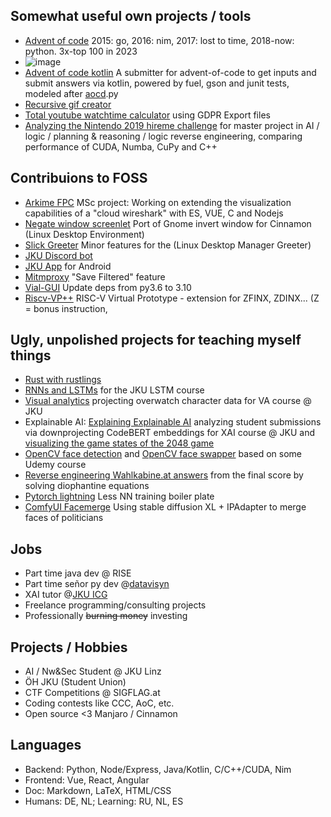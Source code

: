 ## Somewhat useful own projects / tools
* [Advent of code](https://github.com/rnbwdsh/advent-of-code-v2) 2015: go, 2016: nim, 2017: lost to time, 2018-now: python. 3x-top 100 in 2023
* ![image](https://github.com/rnbwdsh/rnbwdsh/assets/9084941/c6e01381-277d-4022-9d3c-1b04fd5a9699)
* [Advent of code kotlin](https://github.com/rnbwdsh/advent-of-code-kotlin) A submitter for advent-of-code to get inputs and submit answers via kotlin, powered by fuel, gson and junit tests, modeled after [aocd](https://github.com/wimglenn/advent-of-code-data/tree/master/).py
* [Recursive gif creator](https://github.com/rnbwdsh/gif_recursion)
* [Total youtube watchtime calculator](https://github.com/rnbwdsh/youtube-watchtime-calculator) using GDPR Export files
* [Analyzing the Nintendo 2019 hireme challenge](https://github.com/rnbwdsh/nintendo_hireme) for master project in AI / logic / planning & reasoning / logic reverse engineering, comparing performance of CUDA, Numba, CuPy and C++

## Contribuions to FOSS
* [Arkime FPC](https://github.com/rnbwdsh/arkime) MSc project: Working on extending the visualization capabilities of a "cloud wireshark" with ES, VUE, C and Nodejs
* [Negate window screenlet](https://github.com/rnbwdsh/cinnamon-spices-extensions/tree/master/rnbdsh%40negateWindow) Port of Gnome invert window for Cinnamon (Linux Desktop Environment)
* [Slick Greeter](https://github.com/rnbwdsh/slick-greeter) Minor features for the (Linux Desktop Manager Greeter)
* [JKU Discord bot](https://github.com/rnbwdsh/StV-Informatik-AI-Discord-Bot)
* [JKU App](https://github.com/marunjar/anewjkuapp) for Android
* [Mitmproxy](https://github.com/rnbwdsh/mitmproxy) "Save Filtered" feature
* [Vial-GUI](https://github.com/rnbwdsh/vial-gui) Update deps from py3.6 to 3.10
* [Riscv-VP++](https://github.com/rnbwdsh/riscv-vp-plusplus) RISC-V Virtual Prototype - extension for ZFINX, ZDINX... (Z = bonus instruction, 

## Ugly, unpolished projects for teaching myself things
* [Rust with rustlings](https://github.com/rnbwdsh/rustlings)
* [RNNs and LSTMs](https://github.com/rnbwdsh/lstm_rnn) for the JKU LSTM course
* [Visual analytics](https://github.com/rnbwdsh/VA_overwatch) projecting overwatch character data for VA course @ JKU
* Explainable AI: [Explaining Explainable AI](https://github.com/rnbwdsh/explaining_explainable_ai/) analyzing student submissions via downprojecting CodeBERT embeddings for XAI course @ JKU and [visualizing the game states of the 2048 game](https://github.com/rnbwdsh/2048vis)
* [OpenCV face detection](https://github.com/rnbwdsh/facefilter) and [OpenCV face swapper](https://github.com/rnbwdsh/face_swapper) based on some Udemy course
* [Reverse engineering Wahlkabine.at answers](https://github.com/rnbwdsh/wahlkabine.rev) from the final score by solving diophantine equations
* [Pytorch lightning](https://github.com/rnbwdsh/visualizing-and-undertanding-rnns-using-pytorch-lightning) Less NN training boiler plate
* [ComfyUI Facemerge](https://github.com/rnbwdsh/comfyui-face-merge) Using stable diffusion XL + IPAdapter to merge faces of politicians

## Jobs
* Part time java dev @ RISE
* Part time señor py dev @[datavisyn](https://github.com/datavisyn)
* XAI tutor @[JKU ICG](https://github.com/JKU-ICG)
* Freelance programming/consulting projects
* Professionally ~~burning money~~ investing

## Projects / Hobbies
* AI / Nw&Sec Student @ JKU Linz
* ÖH JKU (Student Union)
* CTF Competitions @ SIGFLAG.at
* Coding contests like CCC, AoC, etc.
* Open source <3 Manjaro / Cinnamon

## Languages
* Backend: Python, Node/Express, Java/Kotlin, C/C++/CUDA, Nim
* Frontend: Vue, React, Angular
* Doc: Markdown, LaTeX, HTML/CSS
* Humans: DE, NL; Learning: RU, NL, ES
